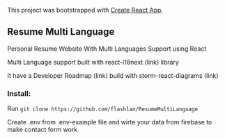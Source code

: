 This project was bootstrapped with [Create React App](https://github.com/facebook/create-react-app).

## Resume Multi Language 

Personal Resume Website With Multi Languages Support using React

Multi Language support built with react-i18next (link) library

It have a Developer Roadmap (link)
build with storm-react-diagrams (link)

### Install:

Run `git clone https://github.com/flashlan/ResumeMultiLanguage`


Create .env from .env-example file and wirte your data from firebase to make contact form work
